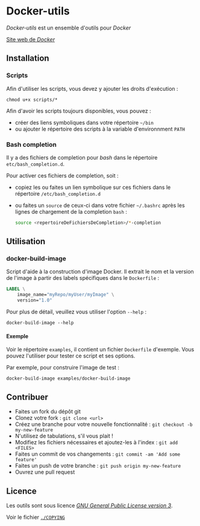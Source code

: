Docker-utils
============

_Docker-utils_ est un ensemble d'outils pour _Docker_

[Site web de _Docker_][Docker]




Installation
------------

### Scripts
Afin d'utiliser les scripts, vous devez y ajouter les droits d'exécution :

    chmod u+x scripts/*


Afin d'avoir les scripts toujours disponibles, vous pouvez :

  * créer des liens symboliques dans votre répertoire `~/bin`
  * ou ajouter le répertoire des scripts à la variable d'environnment `PATH`


### Bash completion
Il y a des fichiers de completion pour _bash_ dans le répertoire `etc/bash_completion.d`.

Pour activer ces fichiers de completion, soit :

  * copiez les ou faites un lien symbolique sur ces fichiers dans le répertoire `/etc/bash_completion.d`
  * ou faites un `source` de ceux-ci dans votre fichier `~/.bashrc` après les lignes de chargement de la completion `bash` :

    ```bash
    source <repertoireDeFichiersDeCompletion>/*-completion
    ```




Utilisation
-----------

### docker-build-image
Script d'aide à la construction d'image Docker.
Il extrait le nom et la version de l'image à partir des labels spécifiques dans le `Dockerfile` :

```Dockerfile
LABEL \
    image_name="myRepo/myUser/myImage" \
    version="1.0"
```


Pour plus de détail, veuillez vous utiliser l'option `--help` :

    docker-build-image --help


#### Exemple
Voir le répertoire `examples`, il contient un fichier `Dockerfile` d'exemple.
Vous pouvez l'utiliser pour tester ce script et ses options.

Par exemple, pour construire l'image de test :

    docker-build-image examples/docker-build-image





Contribuer
----------
  * Faites un fork du dépôt git
  * Clonez votre fork : `git clone <url>`
  * Créez une branche pour votre nouvelle fonctionnalité : `git checkout -b my-new-feature`
  * N'utilisez de tabulations, s'il vous plait !
  * Modifiez les fichiers nécessaires et ajoutez-les à l'index : `git add <FILES>`
  * Faites un commit de vos changements : `git commit -am 'Add some feature'`
  * Faites un push de votre branche : `git push origin my-new-feature`
  * Ouvrez une pull request



Licence
-------
Les outils sont sous licence [_GNU General Public License version 3_][GnuGPL].

Voir le fichier [`./COPYING`](./COPYING)






[Docker]: https://www.docker.com
[GnuGPL]: http://www.gnu.org/licenses/gpl.html

